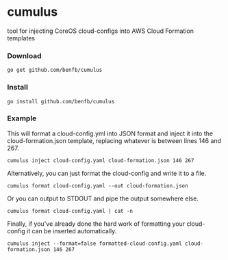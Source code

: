 # cumulus
tool for injecting CoreOS cloud-configs into AWS Cloud Formation templates

### Download
`go get github.com/benfb/cumulus`

### Install
`go install github.com/benfb/cumulus`

### Example
This will format a cloud-config.yml into JSON format and inject it into the cloud-formation.json template, replacing whatever is between lines 146 and 267.

`cumulus inject cloud-config.yaml cloud-formation.json 146 267`

Alternatively, you can just format the cloud-config and write it to a file.

`cumulus format cloud-config.yaml --out cloud-formation.json`

Or you can output to STDOUT and pipe the output somewhere else.

`cumulus format cloud-config.yaml | cat -n`

Finally, if you've already done the hard work of formatting your cloud-config it can be inserted automatically.

`cumulus inject --format=false formatted-cloud-config.yaml cloud-formation.json 146 267`
